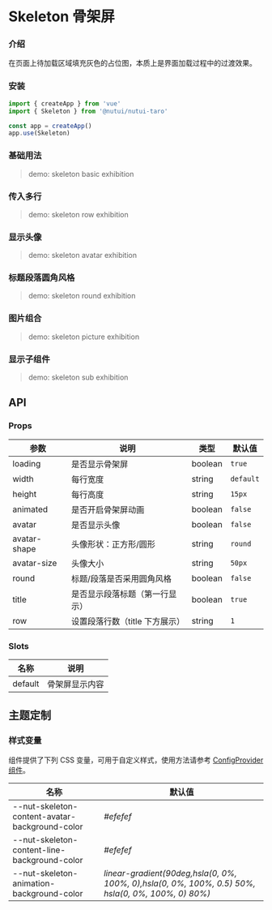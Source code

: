 # Skeleton 骨架屏

### 介绍

在页面上待加载区域填充灰色的占位图，本质上是界面加载过程中的过渡效果。

### 安装

```js
import { createApp } from 'vue'
import { Skeleton } from '@nutui/nutui-taro'

const app = createApp()
app.use(Skeleton)
```

### 基础用法

> demo: skeleton basic exhibition

### 传入多行

> demo: skeleton row exhibition

### 显示头像

> demo: skeleton avatar exhibition

### 标题段落圆角风格

> demo: skeleton round exhibition

### 图片组合

> demo: skeleton picture exhibition

### 显示子组件

> demo: skeleton sub exhibition

## API

### Props

| 参数 | 说明 | 类型 | 默认值 |
| --- | --- | --- | --- |
| loading | 是否显示骨架屏 | boolean | `true` |
| width | 每行宽度 | string | `default` |
| height | 每行高度 | string | `15px` |
| animated | 是否开启骨架屏动画 | boolean | `false` |
| avatar | 是否显示头像 | boolean | `false` |
| avatar-shape | 头像形状：正方形/圆形 | string | `round` |
| avatar-size | 头像大小 | string | `50px` |
| round | 标题/段落是否采用圆角风格 | boolean | `false` |
| title | 是否显示段落标题（第一行显示） | boolean | `true` |
| row | 设置段落行数（title 下方展示） | string | `1` |

### Slots

| 名称 | 说明 |
| --- | --- |
| default | 骨架屏显示内容 |

## 主题定制

### 样式变量

组件提供了下列 CSS 变量，可用于自定义样式，使用方法请参考 [ConfigProvider 组件](#/zh-CN/component/configprovider)。

| 名称 | 默认值 |
| --- | --- |
| --nut-skeleton-content-avatar-background-color | _#efefef_ |
| --nut-skeleton-content-line-background-color | _#efefef_ |
| --nut-skeleton-animation-background-color | _linear-gradient(90deg,hsla(0, 0%, 100%, 0),hsla(0, 0%, 100%, 0.5) 50%, hsla(0, 0%, 100%, 0) 80%)_ |
